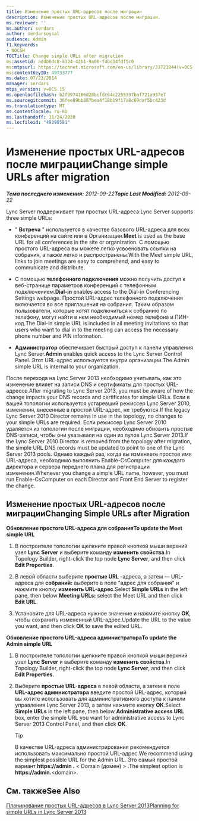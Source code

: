 ```yaml
---
title: Изменение простых URL-адресов после миграции
description: Изменение простых URL-адресов после миграции.
ms.reviewer: ''
ms.author: serdars
author: serdarsoysal
audience: Admin
f1.keywords:
- NOCSH
TOCTitle: Change simple URLs after migration
ms:assetid: addb0dc8-8324-42b1-9a00-f4bd14fdf5c0
ms:mtpsurl: https://technet.microsoft.com/en-us/library/JJ721844(v=OCS.15)
ms:contentKeyID: 49733777
ms.date: 07/23/2014
manager: serdars
mtps_version: v=OCS.15
ms.openlocfilehash: b2f9974106d28bcfdc64c2255337baf721a937e7
ms.sourcegitcommit: 36fee89bb887bea4f18b19f17a8c69daf5bc423d
ms.translationtype: MT
ms.contentlocale: ru-RU
ms.lasthandoff: 11/24/2020
ms.locfileid: "49398581"
---
```

# <a name="change-simple-urls-after-migration"></a><span data-ttu-id="79f71-103">Изменение простых URL-адресов после миграции</span><span class="sxs-lookup"><span data-stu-id="79f71-103">Change simple URLs after migration</span></span>

<div data-xmlns="http://www.w3.org/1999/xhtml">

<div class="topic" data-xmlns="http://www.w3.org/1999/xhtml" data-msxsl="urn:schemas-microsoft-com:xslt" data-cs="https://msdn.microsoft.com/">

<div data-asp="https://msdn2.microsoft.com/asp">



</div>

<div id="mainSection">

<div id="mainBody"><span data-ttu-id="79f71-104">

<span> </span></span><span class="sxs-lookup"><span data-stu-id="79f71-104">

<span> </span></span></span>

<span data-ttu-id="79f71-105">_**Тема последнего изменения:** 2012-09-22_</span><span class="sxs-lookup"><span data-stu-id="79f71-105">_**Topic Last Modified:** 2012-09-22_</span></span>

<span data-ttu-id="79f71-106">Lync Server поддерживает три простых URL-адреса:</span><span class="sxs-lookup"><span data-stu-id="79f71-106">Lync Server supports three simple URLs:</span></span>

  - <span data-ttu-id="79f71-107">" **Встреча** " используется в качестве базового URL-адреса для всех конференций на сайте или в Организации.</span><span class="sxs-lookup"><span data-stu-id="79f71-107">**Meet** is used as the base URL for all conferences in the site or organization.</span></span> <span data-ttu-id="79f71-108">С помощью простого URL-адреса вы можете легко усвоеновать ссылки на собрания, а также легко и распространены.</span><span class="sxs-lookup"><span data-stu-id="79f71-108">With the Meet simple URL, links to join meetings are easy to comprehend, and easy to communicate and distribute.</span></span>

  - <span data-ttu-id="79f71-109">С помощью **телефонного подключения** можно получить доступ к веб-странице параметров конференций с телефонным подключением.</span><span class="sxs-lookup"><span data-stu-id="79f71-109">**Dial-in** enables access to the Dial-in Conferencing Settings webpage.</span></span> <span data-ttu-id="79f71-110">Простой URL-адрес телефонного подключения включается во все приглашения на собрания. Таким образом пользователи, которые хотят подключиться к собранию по телефону, могут найти в нем необходимый номер телефона и ПИН-код.</span><span class="sxs-lookup"><span data-stu-id="79f71-110">The Dial-in simple URL is included in all meeting invitations so that users who want to dial in to the meeting can access the necessary phone number and PIN information.</span></span>

  - <span data-ttu-id="79f71-111">**Администратор** обеспечивает быстрый доступ к панели управления Lync Server.</span><span class="sxs-lookup"><span data-stu-id="79f71-111">**Admin** enables quick access to the Lync Server Control Panel.</span></span> <span data-ttu-id="79f71-112">Этот URL-адрес используется внутри организации.</span><span class="sxs-lookup"><span data-stu-id="79f71-112">The Admin simple URL is internal to your organization.</span></span>

<span data-ttu-id="79f71-113">После перехода на Lync Server 2013 необходимо учитывать, как это изменение влияет на записи DNS и сертификаты для простых URL-адресов.</span><span class="sxs-lookup"><span data-stu-id="79f71-113">After migrating to Lync Server 2013, you must be aware of how the change impacts your DNS records and certificates for simple URLs.</span></span> <span data-ttu-id="79f71-114">Если в вашей топологии используется устаревший режиссер Lync Server 2010, изменения, внесенные в простой URL-адрес, не требуются.</span><span class="sxs-lookup"><span data-stu-id="79f71-114">If the legacy Lync Server 2010 Director remains in use in the topology, no changes to your simple URLs are required.</span></span> <span data-ttu-id="79f71-115">Если режиссер Lync Server 2010 удаляется из топологии после миграции, необходимо обновить простые DNS-записи, чтобы они указывали на один из пулов Lync Server 2013.</span><span class="sxs-lookup"><span data-stu-id="79f71-115">If the Lync Server 2010 Director is removed from the topology after migration, the simple URL DNS records must be updated to point to one of the Lync Server 2013 pools.</span></span> <span data-ttu-id="79f71-116">Однако каждый раз, когда вы изменяете простое имя URL-адреса, необходимо выполнить Enable-CsComputer для каждого директора и сервера переднего плана для регистрации изменения.</span><span class="sxs-lookup"><span data-stu-id="79f71-116">Whenever you change a simple URL name, however, you must run Enable-CsComputer on each Director and Front End Server to register the change.</span></span>

<div>

## <a name="changing-simple-urls-after-migration"></a><span data-ttu-id="79f71-117">Изменение простых URL-адресов после миграции</span><span class="sxs-lookup"><span data-stu-id="79f71-117">Changing Simple URLs after Migration</span></span>

<span data-ttu-id="79f71-118">**Обновление простого URL-адреса для собрания**</span><span class="sxs-lookup"><span data-stu-id="79f71-118">**To update the Meet simple URL**</span></span>

1.  <span data-ttu-id="79f71-119">В построителе топологии щелкните правой кнопкой мыши верхний узел **Lync Server** и выберите команду **изменить свойства**.</span><span class="sxs-lookup"><span data-stu-id="79f71-119">In Topology Builder, right-click the top node **Lync Server**, and then click **Edit Properties**.</span></span>

2.  <span data-ttu-id="79f71-120">В левой области выберите **простые URL** -адреса, а затем — URL-адреса для **собраний:** выберите в поле "адрес для собрания" и нажмите кнопку **изменить URL-адрес**.</span><span class="sxs-lookup"><span data-stu-id="79f71-120">Select **Simple URLs** in the left pane, then below **Meeting URLs:** select the Meet URL and then click **Edit URL**.</span></span>

3.  <span data-ttu-id="79f71-121">Установите для URL-адреса нужное значение и нажмите кнопку **ОК**, чтобы сохранить измененный URL-адрес.</span><span class="sxs-lookup"><span data-stu-id="79f71-121">Update the URL to the value you want, and then click **OK** to save the edited URL.</span></span>

<span data-ttu-id="79f71-122">**Обновление простого URL-адреса администратора**</span><span class="sxs-lookup"><span data-stu-id="79f71-122">**To update the Admin simple URL**</span></span>

1.  <span data-ttu-id="79f71-123">В построителе топологии щелкните правой кнопкой мыши верхний узел **Lync Server** и выберите команду **изменить свойства**.</span><span class="sxs-lookup"><span data-stu-id="79f71-123">In Topology Builder, right-click the top node **Lync Server**, and then click **Edit Properties**.</span></span>

2.  <span data-ttu-id="79f71-124">Выберите **простые URL-адреса** в левой области, а затем в поле **URL-адрес администратора** введите простой URL-адрес, который вы хотите использовать для административного доступа к панели управления Lync Server 2013, а затем нажмите кнопку **ОК**.</span><span class="sxs-lookup"><span data-stu-id="79f71-124">Select **Simple URLs** in the left pane, then below **Administrative access URL** box, enter the simple URL you want for administrative access to Lync Server 2013 Control Panel, and then click **OK**.</span></span>
    
    <div>
    

    > [!TIP]  
    > <span data-ttu-id="79f71-125">В качестве URL-адреса администрирования рекомендуется использовать максимально простой URL-адрес.</span><span class="sxs-lookup"><span data-stu-id="79f71-125">We recommend using the simplest possible URL for the Admin URL.</span></span> <span data-ttu-id="79f71-126">Это самый простой вариант <STRONG> https://admin .</STRONG> &lt; Domain (домен) &gt; .</span><span class="sxs-lookup"><span data-stu-id="79f71-126">The simplest option is <STRONG>https://admin.</STRONG>&lt;domain&gt;.</span></span>

    
    </div>

</div>

<div>

## <a name="see-also"></a><span data-ttu-id="79f71-127">См. также</span><span class="sxs-lookup"><span data-stu-id="79f71-127">See Also</span></span>


[<span data-ttu-id="79f71-128">Планирование простых URL-адресов в Lync Server 2013</span><span class="sxs-lookup"><span data-stu-id="79f71-128">Planning for simple URLs in Lync Server 2013</span></span>](lync-server-2013-planning-for-simple-urls.md)  
  

<span data-ttu-id="79f71-129"></div>

</div>

<span> </span>

</div>

</div>

</span><span class="sxs-lookup"><span data-stu-id="79f71-129"></div>

</div>

<span> </span>

</div>

</div>

</span></span></div>

